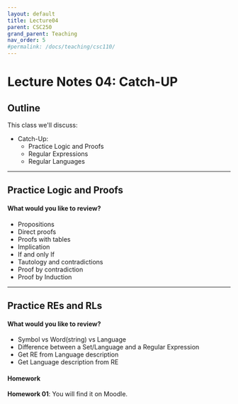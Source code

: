```yaml
---
layout: default
title: Lecture04
parent: CSC250
grand_parent: Teaching
nav_order: 5
#permalink: /docs/teaching/csc110/
---  
```



Lecture Notes 04: Catch-UP  
=============================================================


## Outline ##


This class we'll discuss:

* Catch-Up: 
    * Practice Logic and Proofs
    * Regular Expressions
    * Regular Languages

  

* * *

  

Practice Logic and Proofs
-------------------------------------

#### What would you like to review?

  * Propositions
  * Direct proofs
  * Proofs with tables
  * Implication
  * If and only If
  * Tautology and contradictions
  * Proof by contradiction
  * Proof by Induction



* * *

Practice REs and RLs
-------------------------------------
#### What would you like to review?

  * Symbol vs Word(string) vs Language
  * Difference between a Set/Language and a Regular Expression
  * Get RE from Language description
  * Get Language description from RE



#### Homework


**Homework 01**: You will find it on Moodle.  

  


